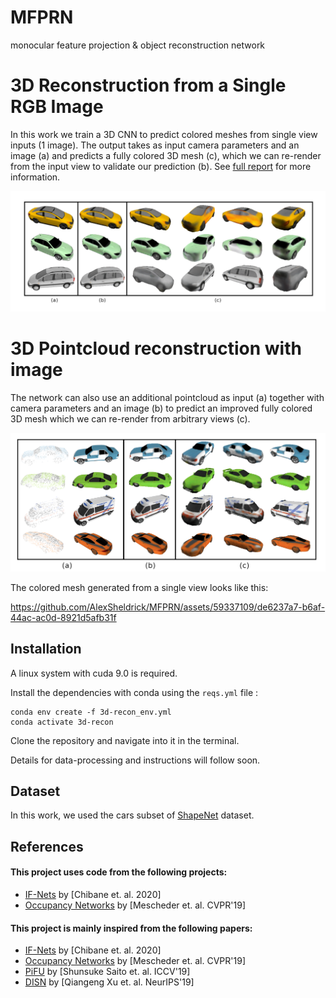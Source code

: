 # MFPRN
monocular feature projection & object reconstruction network

# 3D Reconstruction from a Single RGB Image

In this work we train a 3D CNN to predict colored meshes from single view inputs (1 image). The output takes as input camera parameters and an image (a) and predicts a fully colored 3D mesh (c), which we can re-render from the input view to validate our prediction (b). See [full report](https://github.com/AlexSheldrick/MFPRN/blob/main/GR_Alex-Sheldrick_3D-Reconstruction.pdf) for more information.

![results](https://github.com/AlexSheldrick/MFPRN/blob/bf42a747546ff601adb43910ef13ca727e2da2a6/SingleView%20results.png)

# 3D Pointcloud reconstruction with image

The network can also use an additional pointcloud as input (a) together with camera parameters and an image (b) to predict an improved fully colored 3D mesh which we can re-render from arbitrary views (c).

![results](Pointcloud-Reconstruction.png)

The colored mesh generated from a single view looks like this:

https://github.com/AlexSheldrick/MFPRN/assets/59337109/de6237a7-b6af-44ac-ac0d-8921d5afb31f

## Installation
A linux system with cuda 9.0 is required.

Install the dependencies with conda using the `reqs.yml` file :
```
conda env create -f 3d-recon_env.yml
conda activate 3d-recon
```
Clone the repository and navigate into it in the terminal.

Details for data-processing and instructions will follow soon.

## Dataset
In this work, we used the cars subset of [ShapeNet](https://shapenet.org/) dataset.

## References

#### This project uses code from the following projects:
+ [IF-Nets](https://github.com/jchibane/if-net) by [Chibane et. al. 2020] 
+ [Occupancy Networks](https://github.com/autonomousvision/occupancy_networks) by [Mescheder et. al. CVPR'19] 

#### This project is mainly inspired from the following papers:
+ [IF-Nets](https://arxiv.org/abs/2003.01456) by [Chibane et. al. 2020] 
+ [Occupancy Networks](https://github.com/autonomousvision/occupancy_networks) by [Mescheder et. al. CVPR'19] 
+ [PiFU](https://shunsukesaito.github.io/PIFu/) by [Shunsuke Saito et. al. ICCV'19]
+ [DISN](https://github.com/laughtervv/DISN) by [Qiangeng Xu et. al. NeurIPS'19]
